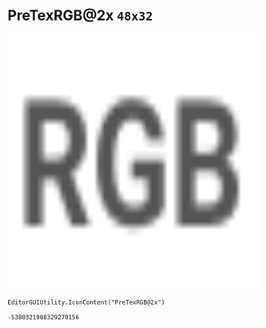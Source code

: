 # PreTexRGB@2x `48x32`
<img src="/img/PreTexRGB@2x.png" width=512 height=512>

``` CSharp
EditorGUIUtility.IconContent("PreTexRGB@2x")
```
```
-5380321908329270156
```
